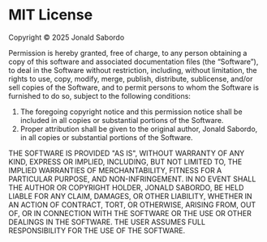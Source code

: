 # MIT License

Copyright © 2025 Jonald Sabordo

Permission is hereby granted, free of charge, to any person obtaining a copy of this software and associated documentation files (the “Software”), to deal in the Software without restriction, including, without limitation, the rights to use, copy, modify, merge, publish, distribute, sublicense, and/or sell copies of the Software, and to permit persons to whom the Software is furnished to do so, subject to the following conditions:

1. The foregoing copyright notice and this permission notice shall be included in all copies or substantial portions of the Software.
2. Proper attribution shall be given to the original author, Jonald Sabordo, in all copies or substantial portions of the Software.

THE SOFTWARE IS PROVIDED "AS IS", WITHOUT WARRANTY OF ANY KIND, EXPRESS OR IMPLIED, INCLUDING, BUT NOT LIMITED TO, THE IMPLIED WARRANTIES OF MERCHANTABILITY, FITNESS FOR A PARTICULAR PURPOSE, AND NON-INFRINGEMENT. IN NO EVENT SHALL THE AUTHOR OR COPYRIGHT HOLDER, JONALD SABORDO, BE HELD LIABLE FOR ANY CLAIM, DAMAGES, OR OTHER LIABILITY, WHETHER IN AN ACTION OF CONTRACT, TORT, OR OTHERWISE, ARISING FROM, OUT OF, OR IN CONNECTION WITH THE SOFTWARE OR THE USE OR OTHER DEALINGS IN THE SOFTWARE. THE USER ASSUMES FULL RESPONSIBILITY FOR THE USE OF THE SOFTWARE.
